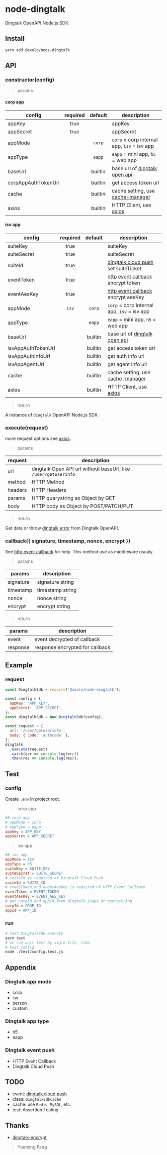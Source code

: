 # node-dingtalk

Dingtalk OpenAPI Node.js SDK.

## Install

```bash
yarn add @axolo/node-dingtalk
```

## API

### constructor(config)

> params

#### corp app

|       config        | required | default |                 description                 |
| ------------------- | :------: | :-----: | ------------------------------------------- |
| appKey              |   true   |         | appKey                                      |
| appSecret           |   true   |         | appSecret                                   |
| appMode             |          | `corp`  | `corp` = corp internal app, `isv` = isv app |
| appType             |          | `eapp`  | `eapp` = mini app, `h5` = web app           |
| baseUrl             |          | builtin | base url of [dingtalk open api]             |
| corpAppAuthTokenUrl |          | builtin | get access token url                        |
| cache               |          | builtin | cache setting, use [cache-manager]          |
| axios               |          | builtin | HTTP Client, use [axios]                    |

#### isv app

|       config       | required | default |                 description                 |
| ------------------ | :------: | :-----: | ------------------------------------------- |
| suiteKey           |   true   |         | suiteKey                                    |
| suiteSecret        |   true   |         | suiteSecret                                 |
| suiteId            |   true   |         | [dingtalk cloud push] set suiteTicket       |
| eventToken         |   true   |         | [http event callback] encrypt token         |
| eventAesKey        |   true   |         | [http event callback] encrypt aesKey        |
| appMode            |  `isv`   | `corp`  | `corp` = corp internal app, `isv` = isv app |
| appType            |          | `eapp`  | `eapp` = mini app, `h5` = web app           |
| baseUrl            |          | builtin | base url of [dingtalk open api]             |
| isvAppAuthTokenUrl |          | builtin | get access token url                        |
| isvAppAuthInfoUrl  |          | builtin | get auth info url                           |
| isvAppAgentUrl     |          | builtin | get agent info url                          |
| cache              |          | builtin | cache setting, use [cache-manager]          |
| axios              |          | builtin | HTTP Client, use [axios]                    |

> return

A instance of `Dingtalk` OpenAPI Node.js SDK.

### execute(request)

more request options see [axios].

> params

| request |                           description                           |
| ------- | --------------------------------------------------------------- |
| url     | dingtalk Open API url without baseUrl, like `/user/getuserinfo` |
| method  | HTTP Method                                                     |
| headers | HTTP Headers                                                    |
| params  | HTTP querystring as Object by GET                               |
| body    | HTTP body as Object by POST/PATCH/PUT                           |

> return

Get data or throw [dingtalk error] from Dingtalk OpenAPI.

### callback({ signature, timestamp, nonce, encrypt })

See [http event callback] for help.
This method use as middleware usualy.

> params

|  params   |   description    |
| --------- | ---------------- |
| signature | signature string |
| timestamp | timestamp string |
| nonce     | nonce string     |
| encrypt   | encrypt string   |

> return

|  params  |           description           |
| -------- | ------------------------------- |
| event    | event decrypted of callback     |
| response | response encrypted for callback |

## Example

### request

```js
const DingtalkSdk = require('@axolo/node-dingtalk');

const config = {
  appKey: 'APP_KEY',
  appSecret: 'APP_SECRET',
};
const dingtalkSdk = new DingtalkSdk(config);

const request = {
  url: '/user/getuserinfo',
  body: { code: 'authcode' },
};
dingtalk
  .execute(request)
  .catch(err => console.log(err))
  .then(res => console.log(res));
```

## Test

### config

Create `.env` in project root.

> corp app

```ini
## corp app
# appMode = corp
# appType = eapp
appKey = APP_KEY
appSecret = APP_SECRET
```

> isv app

```ini
## isv app
appMode = isv
appType = h5
suiteKey = SUITE_KEY
suiteSecret = SUITE_SECRET
# suiteId is required of Dingtalk Cloud Push
suiteId = SUITE_ID
# eventToken and eventAesKey is required of HTTP Event Callback
eventToken = EVENT_TOKEN
eventAesKey = EVENT_AES_KEY
# get corpId and appId from dingtalk-jsapi or querystring
corpId = CROP_ID
appId = APP_ID
```

### run

```bash
# test DingtalkSdk.execute
yarn test
# or run unit test by sigle file, like
# test config
node ./test/config.test.js
```

## Appendix

### Dingtalk app mode

- corp
- isv
- person
- custom

### Dingtalk app type

- h5
- eapp

### Dingtalk event push

- HTTP Event Callback
- Dingtalk Cloud Push

## TODO

- event: [dingtalk cloud push]
- class: `DingtalkSdkCache`
- cache: use `Redis`, `MySQL`, etc.
- test: Assertion Testing

## Thanks

- [dingtalk-encrypt](https://github.com/elixirChain/dingtalk-encrypt)

> Yueming Fang

[axios]: https://github.com/axios/axios
[cache-manager]: https://github.com/BryanDonovan/node-cache-manager
[dingtalk open api]: https://oapi.dingtalk.com
[dingtalk error]: https://ding-doc.dingtalk.com/doc#/faquestions/rftpfg
[http event callback]: https://ding-doc.dingtalk.com/doc#/serverapi3/igq88i
[dingtalk jsapi ticket]: https://ding-doc.dingtalk.com/doc#/dev/uwa7vs
[dingtalk cloud push]: https://ding-doc.dingtalk.com/doc#/ln6dmh/gnu28b
